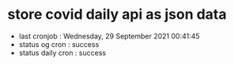 # store covid daily api as json data

- last cronjob : Wednesday, 29 September 2021 00:41:45
- status og cron : success
- status daily cron : success
      
      